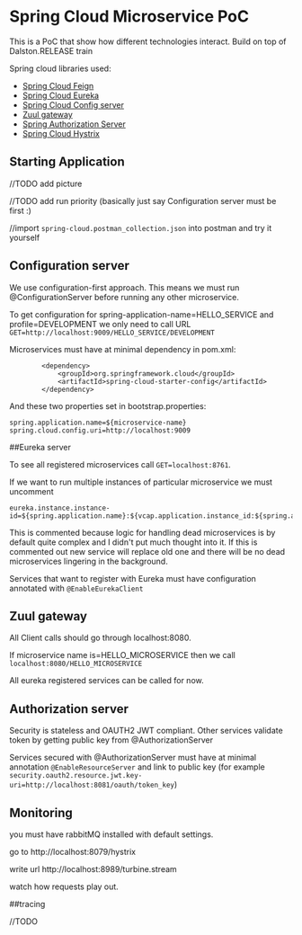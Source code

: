 # Spring Cloud Microservice PoC


This is a PoC that show how different technologies interact. Build on top of Dalston.RELEASE train

Spring cloud libraries used:
 - [Spring Cloud Feign](http://projects.spring.io/spring-cloud/spring-cloud.html#spring-cloud-feign) 
 - [Spring Cloud Eureka](http://projects.spring.io/spring-cloud/spring-cloud.html#spring-cloud-eureka-server)
 - [Spring Cloud Config server](https://cloud.spring.io/spring-cloud-config/spring-cloud-config.html)
 - [Zuul gateway](https://github.com/Netflix/zuul/wiki/Getting-Started)
 - [Spring Authorization Server](http://docs.spring.io/spring-boot/docs/2.0.0.BUILD-SNAPSHOT/reference/htmlsingle/#boot-features-security-oauth2-authorization-server)
 - [Spring Cloud Hystrix](https://github.com/Netflix/Hystrix/wiki)

## Starting Application

//TODO add picture

//TODO add run priority (basically just say Configuration server must be first :)
 
//import `spring-cloud.postman_collection.json` into postman and try it yourself 

## Configuration server

We use configuration-first approach. This means we must run @ConfigurationServer before running any other microservice. 

To get configuration for spring-application-name=HELLO_SERVICE and profile=DEVELOPMENT we only need to call URL `GET=http://localhost:9009/HELLO_SERVICE/DEVELOPMENT`

Microservices must have at minimal dependency in pom.xml:
```
        <dependency>
            <groupId>org.springframework.cloud</groupId>
            <artifactId>spring-cloud-starter-config</artifactId>
        </dependency>
```
And these two properties set in bootstrap.properties:
```
spring.application.name=${microservice-name}
spring.cloud.config.uri=http://localhost:9009
```


##Eureka server

To see all registered microservices call `GET=localhost:8761`. 

If we want to run multiple instances of particular microservice we must uncomment 
```
eureka.instance.instance-id=${spring.application.name}:${vcap.application.instance_id:${spring.application.instance_id:${random.value}}}
```

This is commented because logic for handling dead microservices is by default quite complex and I didn't put much thought into it.
If this is commented out new service will replace old one and there will be no dead microservices lingering in the background. 

Services that want to register with Eureka must have configuration annotated with `@EnableEurekaClient`

## Zuul gateway

All Client calls should go through localhost:8080.

If microservice name is=HELLO_MICROSERVICE then we call `localhost:8080/HELLO_MICROSERVICE `


All eureka registered services can be called for now.

## Authorization server

Security is stateless and OAUTH2 JWT compliant. Other services validate token by getting public key from @AuthorizationServer

Services secured with @AuthorizationServer must have at minimal annotation `@EnableResourceServer` and link to public key (for example `security.oauth2.resource.jwt.key-uri=http://localhost:8081/oauth/token_key`)
 
## Monitoring 

you must have rabbitMQ installed with default settings.

go to http://localhost:8079/hystrix

write url http://localhost:8989/turbine.stream

watch how requests play out.

##tracing

//TODO

